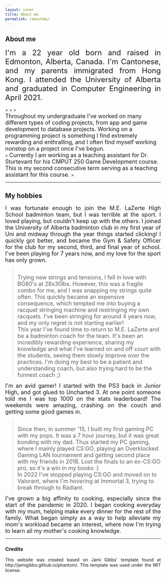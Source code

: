 ```yaml
---
layout: inner
title: About me
permalink: /aboutme/
---
```

<!-- Not sure why the text font is different -->

<!-- ![image test]( /img/logo.png ) -->

<!-- <div style="clear: both;">
  <div style="float: right; margin-right 1em; padding-left: 20px;">
    <img src="/img/Graduation-Picture.jpg" alt="My graduation photo in 2021" width="250" height="250">
  </div> -->
  <div>
  <!-- h2 I think is header 2 -->
    <h2> About me </h2>
    <!-- Most likely p for paragraph -->
    <p align=justify> <font size="5"> I'm a 22 year old born and raised in Edmonton, Alberta, Canada. I'm Cantonese, and my parents immigrated from Hong Kong. I attended the University of Alberta and graduated in Computer Engineering in April 2021. </font></p>
  </div>
<!-- </div> -->
>
>
> <font size="4" align=justify> <br> Throughout my undergraduate I've worked on many different types of coding projects, from app and game development to database projects. Working on a programming project is something I find extremely rewarding and enthralling, and I often find myself working nonstop on a project once I've begun. </font><br>
> <font size="4" align=justify> Currently I am working as a teaching assistant for Dr. Sturtevant for his CMPUT 250 Game Development course. This is my second consecutive term serving as a teaching assistant for this course. </font>
> <br>


---



## My hobbies

<div align=justify> <font size="4"> I was fortunate enough to join the M.E. LaZerte High School badminton team, but I was terrible at the sport. I loved playing, but couldn't keep up with the others. I joined the University of Alberta badminton club in my first year of Uni and midway through the year things started clicking! I quickly got better, and became the Gym & Safety Officer for the club for my second, third, and final year of school. I've been playing for 7 years now, and my love for the sport has only grown. </font></div>

> <font size="4" align=justify> <br> Trying new strings and tensions, I fell in love with BG80's at 28x30lbs. However, this was a fragile combo for me, and I was snapping my strings quite often. This quickly became an expensive consequence, which tempted me into buying a racquet stringing machine and restringing my own racquets. I've been stringing for around 4 years now, and my only regret is not starting earlier! </font><br>
> <font size="4" align=justify> This year I've found  time to return to M.E. LaZerte and be a badminton coach for the team. It's been an incredibly rewarding experience, sharing my knowledge and what I've learned on and off court with the students, seeing them slowly improve over the practices. I'm doing my best to be a patient and understanding coach, but also trying hard to be the funnest coach ;) </font>
> <br>


<div align=justify> <font size="4">I'm an avid gamer! I started with the PS3 back in Junior High, and got glued to Uncharted 3. At one point someone told me I was top 1000 on the stats leaderboard! The weekends were amazing, crashing on the couch and getting some good games in. </font></div>

> <font size="4" align=justify> <br> Since then, in summer '15, I built my first gaming PC with my pops. It was a 7 hour journey, but it was great bonding with my dad. Thus started my PC gaming, where I mainly played CS:GO, playing an Overklocked Gaming LAN tournament and getting second place with my friends in 2018. Lost the finals to an ex-CS:GO pro, so it's a win in my books :) </font><br>
> <font size="4" align=justify> In 2022 I've stopped playing CS:GO and moved on to Valorant, where I'm hovering at Immortal 3, trying to break through to Radiant.</font>
> <br>

<div align=justify> <font size="4">I've grown a big affinity to cooking, especially since the start of the pandemic in 2020. I began cooking everyday with my mum, helping make every dinner for the rest of the family. What began simply as a way to help alleviate my mom's workload became an interest, where now I'm trying to learn all my mother's cooking knowledge. </font></div>

---

### Credits

<div align=justify> This website was created based on Jami Gibbs' template found at http://jamigibbs.github.io/phantom/. This template was used under the MIT license. </div>